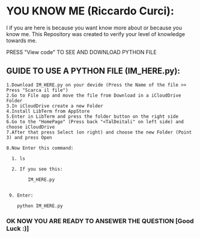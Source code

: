 # YOU KNOW ME (Riccardo Curci):

I if you are here is because you want know more about or because you know me. This Repository was created to verify your level of knowledge towards me.

PRESS "View code" TO SEE AND DOWNLOAD PYTHON FILE

## GUIDE TO USE A PYTHON FILE (IM_HERE.py):

	1.Download IM_HERE.py on your devide (Press the Name of the file >> Press "Scarca il file")
	2.Go to File app and move the file from Download in a iCloudDrive Folder
  	3.In iCloudDrive create a new Folder
  	4.Install LibTerm from AppStore
  	5.Enter in LibTerm and press the folder button on the right side
  	6.Go to the "HomePage" (Press back "<TalDeitali" on left side) and choose iCloudDrive
    7.After that press Select (on right) and choose the new Folder (Point 3) and press Open

    8.Now Enter this command:
  
      1. ls
    
      2. If you see this:
        
        	IM_HERE.py


     9. Enter:
     
     	python IM_HERE.py

### OK NOW YOU ARE READY TO ANSEWER THE QUESTION [Good Luck :)]
